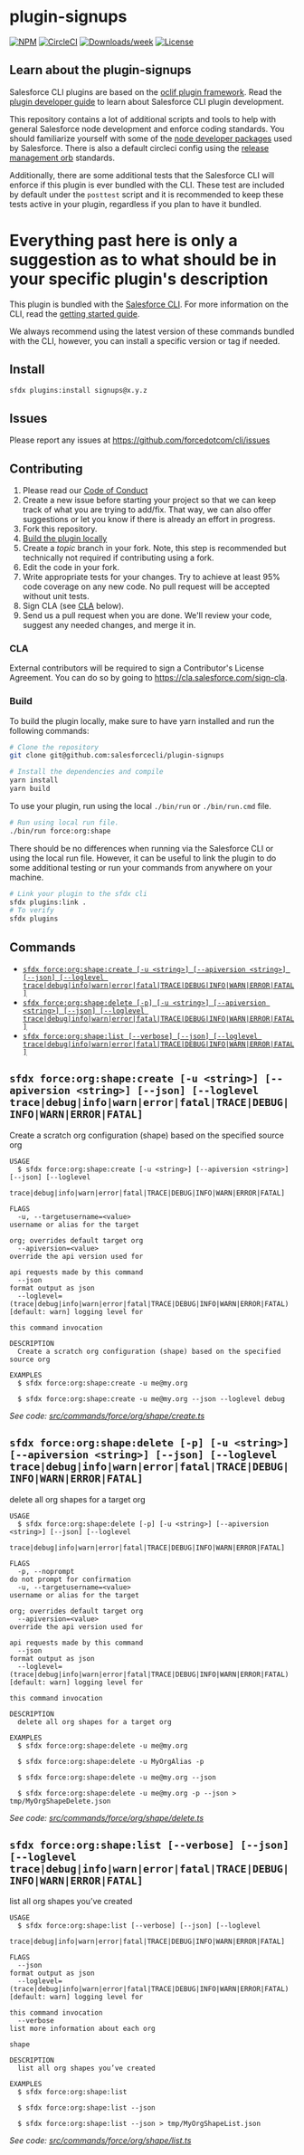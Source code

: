 # plugin-signups

[![NPM](https://img.shields.io/npm/v/@salesforce/plugin-signups.svg?label=@salesforce/plugin-signups)](https://www.npmjs.com/package/@salesforce/plugin-signups) [![CircleCI](https://circleci.com/gh/salesforcecli/plugin-signups/tree/main.svg?style=shield)](https://circleci.com/gh/salesforcecli/plugin-signups/tree/main) [![Downloads/week](https://img.shields.io/npm/dw/@salesforce/plugin-signups.svg)](https://npmjs.org/package/@salesforce/plugin-signups) [![License](https://img.shields.io/badge/License-BSD%203--Clause-brightgreen.svg)](https://raw.githubusercontent.com/salesforcecli/plugin-signups/main/LICENSE.txt)

## Learn about the plugin-signups

Salesforce CLI plugins are based on the [oclif plugin framework](<(https://oclif.io/docs/introduction.html)>). Read the [plugin developer guide](https://developer.salesforce.com/docs/atlas.en-us.sfdx_cli_plugins.meta/sfdx_cli_plugins/cli_plugins_architecture_sf_cli.htm) to learn about Salesforce CLI plugin development.

This repository contains a lot of additional scripts and tools to help with general Salesforce node development and enforce coding standards. You should familiarize yourself with some of the [node developer packages](https://github.com/forcedotcom/sfdx-dev-packages/) used by Salesforce. There is also a default circleci config using the [release management orb](https://github.com/forcedotcom/npm-release-management-orb) standards.

Additionally, there are some additional tests that the Salesforce CLI will enforce if this plugin is ever bundled with the CLI. These test are included by default under the `posttest` script and it is recommended to keep these tests active in your plugin, regardless if you plan to have it bundled.

# Everything past here is only a suggestion as to what should be in your specific plugin's description

This plugin is bundled with the [Salesforce CLI](https://developer.salesforce.com/tools/sfdxcli). For more information on the CLI, read the [getting started guide](https://developer.salesforce.com/docs/atlas.en-us.sfdx_setup.meta/sfdx_setup/sfdx_setup_intro.htm).

We always recommend using the latest version of these commands bundled with the CLI, however, you can install a specific version or tag if needed.

## Install

```bash
sfdx plugins:install signups@x.y.z
```

## Issues

Please report any issues at https://github.com/forcedotcom/cli/issues

## Contributing

1. Please read our [Code of Conduct](CODE_OF_CONDUCT.md)
2. Create a new issue before starting your project so that we can keep track of
   what you are trying to add/fix. That way, we can also offer suggestions or
   let you know if there is already an effort in progress.
3. Fork this repository.
4. [Build the plugin locally](#build)
5. Create a _topic_ branch in your fork. Note, this step is recommended but technically not required if contributing using a fork.
6. Edit the code in your fork.
7. Write appropriate tests for your changes. Try to achieve at least 95% code coverage on any new code. No pull request will be accepted without unit tests.
8. Sign CLA (see [CLA](#cla) below).
9. Send us a pull request when you are done. We'll review your code, suggest any needed changes, and merge it in.

### CLA

External contributors will be required to sign a Contributor's License
Agreement. You can do so by going to https://cla.salesforce.com/sign-cla.

### Build

To build the plugin locally, make sure to have yarn installed and run the following commands:

```bash
# Clone the repository
git clone git@github.com:salesforcecli/plugin-signups

# Install the dependencies and compile
yarn install
yarn build
```

To use your plugin, run using the local `./bin/run` or `./bin/run.cmd` file.

```bash
# Run using local run file.
./bin/run force:org:shape
```

There should be no differences when running via the Salesforce CLI or using the local run file. However, it can be useful to link the plugin to do some additional testing or run your commands from anywhere on your machine.

```bash
# Link your plugin to the sfdx cli
sfdx plugins:link .
# To verify
sfdx plugins
```

## Commands

<!-- commands -->

- [`sfdx force:org:shape:create [-u <string>] [--apiversion <string>] [--json] [--loglevel trace|debug|info|warn|error|fatal|TRACE|DEBUG|INFO|WARN|ERROR|FATAL]`](#sfdx-forceorgshapecreate--u-string---apiversion-string---json---loglevel-tracedebuginfowarnerrorfataltracedebuginfowarnerrorfatal)
- [`sfdx force:org:shape:delete [-p] [-u <string>] [--apiversion <string>] [--json] [--loglevel trace|debug|info|warn|error|fatal|TRACE|DEBUG|INFO|WARN|ERROR|FATAL]`](#sfdx-forceorgshapedelete--p--u-string---apiversion-string---json---loglevel-tracedebuginfowarnerrorfataltracedebuginfowarnerrorfatal)
- [`sfdx force:org:shape:list [--verbose] [--json] [--loglevel trace|debug|info|warn|error|fatal|TRACE|DEBUG|INFO|WARN|ERROR|FATAL]`](#sfdx-forceorgshapelist---verbose---json---loglevel-tracedebuginfowarnerrorfataltracedebuginfowarnerrorfatal)

## `sfdx force:org:shape:create [-u <string>] [--apiversion <string>] [--json] [--loglevel trace|debug|info|warn|error|fatal|TRACE|DEBUG|INFO|WARN|ERROR|FATAL]`

Create a scratch org configuration (shape) based on the specified source org

```
USAGE
  $ sfdx force:org:shape:create [-u <string>] [--apiversion <string>] [--json] [--loglevel
    trace|debug|info|warn|error|fatal|TRACE|DEBUG|INFO|WARN|ERROR|FATAL]

FLAGS
  -u, --targetusername=<value>                                                      username or alias for the target
                                                                                    org; overrides default target org
  --apiversion=<value>                                                              override the api version used for
                                                                                    api requests made by this command
  --json                                                                            format output as json
  --loglevel=(trace|debug|info|warn|error|fatal|TRACE|DEBUG|INFO|WARN|ERROR|FATAL)  [default: warn] logging level for
                                                                                    this command invocation

DESCRIPTION
  Create a scratch org configuration (shape) based on the specified source org

EXAMPLES
  $ sfdx force:org:shape:create -u me@my.org

  $ sfdx force:org:shape:create -u me@my.org --json --loglevel debug
```

_See code: [src/commands/force/org/shape/create.ts](https://github.com/salesforcecli/plugin-signups/blob/v1.0.0/src/commands/force/org/shape/create.ts)_

## `sfdx force:org:shape:delete [-p] [-u <string>] [--apiversion <string>] [--json] [--loglevel trace|debug|info|warn|error|fatal|TRACE|DEBUG|INFO|WARN|ERROR|FATAL]`

delete all org shapes for a target org

```
USAGE
  $ sfdx force:org:shape:delete [-p] [-u <string>] [--apiversion <string>] [--json] [--loglevel
    trace|debug|info|warn|error|fatal|TRACE|DEBUG|INFO|WARN|ERROR|FATAL]

FLAGS
  -p, --noprompt                                                                    do not prompt for confirmation
  -u, --targetusername=<value>                                                      username or alias for the target
                                                                                    org; overrides default target org
  --apiversion=<value>                                                              override the api version used for
                                                                                    api requests made by this command
  --json                                                                            format output as json
  --loglevel=(trace|debug|info|warn|error|fatal|TRACE|DEBUG|INFO|WARN|ERROR|FATAL)  [default: warn] logging level for
                                                                                    this command invocation

DESCRIPTION
  delete all org shapes for a target org

EXAMPLES
  $ sfdx force:org:shape:delete -u me@my.org

  $ sfdx force:org:shape:delete -u MyOrgAlias -p

  $ sfdx force:org:shape:delete -u me@my.org --json

  $ sfdx force:org:shape:delete -u me@my.org -p --json > tmp/MyOrgShapeDelete.json
```

_See code: [src/commands/force/org/shape/delete.ts](https://github.com/salesforcecli/plugin-signups/blob/v1.0.0/src/commands/force/org/shape/delete.ts)_

## `sfdx force:org:shape:list [--verbose] [--json] [--loglevel trace|debug|info|warn|error|fatal|TRACE|DEBUG|INFO|WARN|ERROR|FATAL]`

list all org shapes you’ve created

```
USAGE
  $ sfdx force:org:shape:list [--verbose] [--json] [--loglevel
    trace|debug|info|warn|error|fatal|TRACE|DEBUG|INFO|WARN|ERROR|FATAL]

FLAGS
  --json                                                                            format output as json
  --loglevel=(trace|debug|info|warn|error|fatal|TRACE|DEBUG|INFO|WARN|ERROR|FATAL)  [default: warn] logging level for
                                                                                    this command invocation
  --verbose                                                                         list more information about each org
                                                                                    shape

DESCRIPTION
  list all org shapes you’ve created

EXAMPLES
  $ sfdx force:org:shape:list

  $ sfdx force:org:shape:list --json

  $ sfdx force:org:shape:list --json > tmp/MyOrgShapeList.json
```

_See code: [src/commands/force/org/shape/list.ts](https://github.com/salesforcecli/plugin-signups/blob/v1.0.0/src/commands/force/org/shape/list.ts)_

<!-- commandsstop -->

